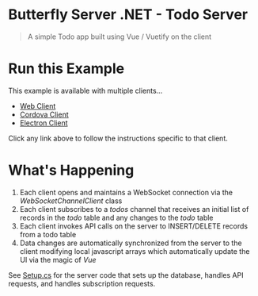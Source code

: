 # Butterfly Server .NET - Todo Server

> A simple Todo app built using Vue / Vuetify on the client


# Run this Example

This example is available with multiple clients...

- [Web Client](https://github.com/firesharkstudios/butterfly-server-dotnet/tree/master/Butterfly.Example.Todo.Client)
- [Cordova Client](https://github.com/firesharkstudios/butterfly-server-dotnet/tree/master/Butterfly.Example.Todo.CordovaClient)
- [Electron Client](https://github.com/firesharkstudios/butterfly-server-dotnet/tree/master/Butterfly.Example.Todo.ElectronClient)

Click any link above to follow the instructions specific to that client.

# What's Happening

1. Each client opens and maintains a WebSocket connection via the *WebSocketChannelClient* class
2. Each client subscribes to a *todos* channel that receives an initial list of records in the *todo* table and any changes to the *todo* table
1. Each client invokes API calls on the server to INSERT/DELETE records from a todo table
4. Data changes are automatically synchronized from the server to the client modifying local javascript arrays which automatically update the UI via the magic of *Vue*

See [Setup.cs](https://github.com/firesharkstudios/butterfly-server-dotnet/blob/master/Butterfly.Example.Todo.Server/Setup.cs) for the server code that sets up the database, handles API requests, and handles subscription requests.